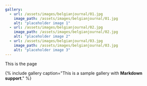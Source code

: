 ```yaml
---
gallery:
  - url: /assets/images/belgianjournal/01.jpg
    image_path: /assets/images/belgianjournal/01.jpg
    alt: "placeholder image 1"
  - url: /assets/images/belgianjournal/02.jpg
    image_path: /assets/images/belgianjournal/02.jpg
    alt: "placeholder image 2"
  - url: /assets/images/belgianjournal/03.jpg
    image_path: /assets/images/belgianjournal/03.jpg
    alt: "placeholder image 3"
---
```


This is the page

{% include gallery caption="This is a sample gallery with **Markdown support**." %}

